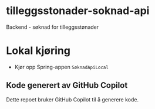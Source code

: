 # tilleggsstonader-soknad-api

Backend - søknad for tilleggsstønader

# Lokal kjøring
- Kjør opp Spring-appen `SøknadApiLocal` 

## Kode generert av GitHub Copilot
Dette repoet bruker GitHub Copilot til å generere kode.